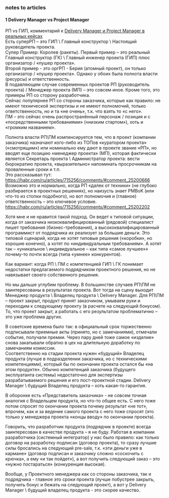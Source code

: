 ### notes to articles
#### 1 Delivery Manager vs Project Manager 
РП vs ГИП, комментарий к [Delivery Manager и Project Manager в реальных кейсах](https://habr.com/ru/companies/otus/articles/941002/)  
Есть суперРП – это ГИП \ Главный конструктор \ Настоящий руководитель проекта.  
Супер Пример: Королев (ракеты).  Первый пример – это реальный Главный конструктор (ГК) \ Главный инженер проекта (ГИП) плюс организатор / «пушер проекта».  
Второй пример - это оргРП - Берия (атомный проект), он только организатор / «пушер проекта». 
Однако у обоих была полнота власти (ресурсы) и ответственность.  
В подавляющем случае современных проектов РП (руководитель проекта) / Менеджер проекта (МП) – это совсем иное. Кроме того, это примеры РП со сторону разработчика.  
Сейчас популярнее РП со стороны заказчика, которые как правило: не имеют технической экспертизы и не имеют полномочий, только ответственность, но и та «не очень», т.к. что взять то «с него».  
ПМ – это сейчас очень распространённый персонаж / позиция и с «посредственными требованиями» («низким стартом»), хоть и «громким названием». 

Полнота власти РП\ПМ компенсируется тем, что в проект (компании заказчика) назначают кого-либо из ТОПов «куратором проекта» («смотрящим») или номинально ему дают в проекте звание «РП», но вводят еще позицию «менеджер проекта» (МП), которая фактически является Секретарь проекта \ Администратор проекта: вести бюрократию проекта, «выразительно» напоминать просрочникам на проваленные сроки и т.п.   
Это рассказывал тут:
https://habr.com/ru/articles/715256/comments/#comment_25200666  
Возможно это и нормально, когда РП «далек от техники» (не глубоко разбирается в проектных решениях), но наизусть знает PMBoK (или что-то из стопки подобного), но вот полномочия и (главное) ответственность – это ключевое условие. 
https://habr.com/ru/articles/715256/comments/#comment_25202202  

Хотя мне и не нравится такой подход. Он ведет к типовой ситуации, когда от заказчика низкоквалифицированный (рядовой) специалист пишет требования (бизнес-требования), а высококвалифицированный программист от подрядчика их реализует за большие деньги. Это типовой сценарий, когда не хотят типовые решения («коробки», но хорошие конечно), а хотят по «индивидуальным требованиям». А хотят так – «уникальное \ индивидуальное – как типа «самое лучшее»» почему-то почти всегда (типа «умнее» конкурентов).

Как вариант: когда РП \ ПМ с компетенцией ГИП \ ГК понимает недостатки предлагаемого подрядчиком проектного решения, но не навязывает своего собственного решения. 

Но мы дальше углубим проблему. В большинстве случаев РП\ПМ не заинтересованы в результатах проекта. Вот тогда на сцену выходит Менеджер продукта \ Владелец продукта \ Delivery Manager. Для РП\ПМ – проект закрыт, продукт принят заказчиком, умываем руки и переходим к следующему проекту (в расчете на следующий бонусом). То, что проект закрыт, а работать с его результатом проблематично – это уже проблема других. 

В советские времена было так: в официальный срок торжественно подписывали приемные акты (принято, но с замечаниями), отмечали событие, получали премии. Через пару дней тоже самое «изделие» снова закатывали обратно в цех на длительную доработку по замечаниям комиссии.  
Соответственно на стадии проекта нужен «будущий» Владелец продукта (лучше в подразделении заказчика, но с техническими компетенциями), который бы по окончании проекта остался бы «на этом продукте». Обычно компетенций заказчика (будущего эксплуатанта системы) недостаточно для экспертизы разрабатываемого решения и его пост-проектной стадии. Delivery Manager \ будущий Владелец продукта – хоть какая-то гарантия. 

В оборонке есть «Представитель заказчика» - не совсем точная аналогия с Владельцем продукта, но что-то общее есть. С него тоже потом спросят по окончании проекта почему результат «не тот», впрочем, как и за ведение самого проекта с него тоже спросят (это только у менеджера проекта «концы вводу» по окончании проекта). 

Говорить, что разработчик продукта (подрядчик в проекте) всегда заинтересован в качестве продукта – я не буду. Работая в компании разработчика (системный интегратор) у нас было правило: как только договор на разработку подписан (договор проекта), то сразу лучшие силы бросались на следующий pre-sale, т.к. «эти деньги уже в кармане» (договор подписан и заказчику сложно «соскочить с крючка», а ему «и так пойдет»), а вот получить следующий заказ – это «нужно постараться» (конкуренция высокая). 

Вообще, у Проектного менеджера как со стороны заказчика, так и подрядчика - главное это сроки проекта (лучше побустрее закрыть, получить бонус и бежать на следующий проект), а вот у Delivery Manager \ будущий владелец продукта - это скорее качество. 
